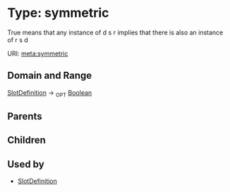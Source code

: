 
# Type: symmetric


True means that any instance of  d s r implies that there is also an instance of r s d

URI: [meta:symmetric](https://w3id.org/biolink/biolinkml/meta/symmetric)


## Domain and Range

[SlotDefinition](SlotDefinition.md) ->  <sub>OPT</sub> [Boolean](types/Boolean.md)

## Parents


## Children


## Used by

 * [SlotDefinition](SlotDefinition.md)

